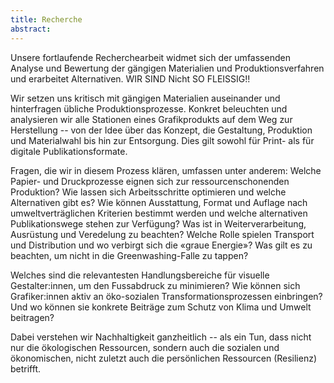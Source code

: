 ```yaml
---
title: Recherche
abstract:
---
```


Unsere fortlaufende Recherchearbeit widmet sich der umfassenden Analyse und Bewertung der gängigen Materialien und Produktionsverfahren und erarbeitet Alternativen. WIR SIND Nicht SO FLEISSIG!!

Wir setzen uns kritisch mit gängigen Materialien auseinander und hinterfragen übliche Produktionsprozesse. Konkret beleuchten und analysieren wir alle Stationen eines Grafikprodukts auf dem Weg zur Herstellung -- von der Idee über das Konzept, die Gestaltung, Produktion und Materialwahl bis hin zur Entsorgung. Dies gilt sowohl für Print- als für digitale Publikationsformate. 

Fragen, die wir in diesem Prozess klären, umfassen unter anderem: Welche Papier- und Druckprozesse eignen sich zur ressourcenschonenden Produktion? Wie lassen sich Arbeitsschritte optimieren und welche Alternativen gibt es? Wie können Ausstattung, Format und Auflage nach umweltverträglichen Kriterien bestimmt werden und welche alternativen Publikationswege stehen zur Verfügung? Was ist in Weiterverarbeitung, Ausrüstung und Veredelung zu beachten? Welche Rolle spielen Transport und Distribution und wo verbirgt sich die «graue Energie»? Was gilt es zu beachten, um nicht in die Greenwashing-Falle zu tappen? 

Welches sind die relevantesten Handlungsbereiche für visuelle Gestalter:innen, um den Fussabdruck zu minimieren? Wie können sich Grafiker:innen aktiv an öko-sozialen Transformationsprozessen einbringen? Und wo können sie konkrete Beiträge zum Schutz von Klima und Umwelt beitragen?

Dabei verstehen wir Nachhaltigkeit ganzheitlich -- als ein Tun, dass nicht nur die ökologischen Ressourcen, sondern auch die sozialen und ökonomischen, nicht zuletzt auch die persönlichen Ressourcen (Resilienz) betrifft.
